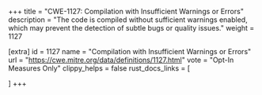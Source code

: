 +++
title = "CWE-1127: Compilation with Insufficient Warnings or Errors"
description	= "The code is compiled without sufficient warnings enabled, which may prevent the detection of subtle bugs or quality issues."
weight = 1127

[extra]
id = 1127
name = "Compilation with Insufficient Warnings or Errors"
url = "https://cwe.mitre.org/data/definitions/1127.html"
vote = "Opt-In Measures Only"
clippy_helps = false
rust_docs_links = [
	
]
+++

